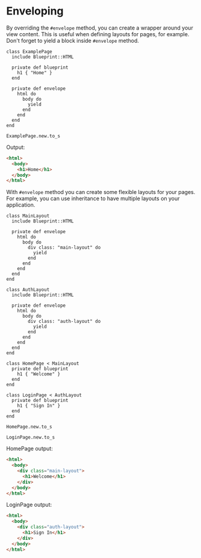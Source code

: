# Enveloping

By overriding the `#envelope` method, you can create a wrapper around your view
content. This is useful when defining layouts for pages, for example. Don't
forget to yield a block inside `#envelope` method.

```crystal
class ExamplePage
  include Blueprint::HTML

  private def blueprint
    h1 { "Home" }
  end

  private def envelope
    html do
      body do
        yield
      end
    end
  end
end

ExamplePage.new.to_s
```

Output:

```html
<html>
  <body>
    <h1>Home</h1>
  </body>
</html>
```

With `#envelope` method you can create some flexible layouts for your pages. For
example, you can use inheritance to have multiple layouts on your application.

```crystal
class MainLayout
  include Blueprint::HTML

  private def envelope
    html do
      body do
        div class: "main-layout" do
          yield
        end
      end
    end
  end
end

class AuthLayout
  include Blueprint::HTML

  private def envelope
    html do
      body do
        div class: "auth-layout" do
          yield
        end
      end
    end
  end
end

class HomePage < MainLayout
  private def blueprint
    h1 { "Welcome" }
  end
end

class LoginPage < AuthLayout
  private def blueprint
    h1 { "Sign In" }
  end
end

HomePage.new.to_s

LoginPage.new.to_s
```

HomePage output:

```html
<html>
  <body>
    <div class="main-layout">
      <h1>Welcome</h1>
    </div>
  </body>
</html>
```

LoginPage output:

```html
<html>
  <body>
    <div class="auth-layout">
      <h1>Sign In</h1>
    </div>
  </body>
</html>
```
